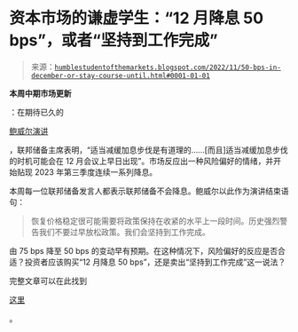 <!--yml

类别：未分类

日期：2024 年 05 月 18 日 01:36:02

-->

# 资本市场的谦虚学生：“12 月降息 50 bps”，或者“坚持到工作完成”

> 来源：[`humblestudentofthemarkets.blogspot.com/2022/11/50-bps-in-december-or-stay-course-until.html#0001-01-01`](https://humblestudentofthemarkets.blogspot.com/2022/11/50-bps-in-december-or-stay-course-until.html#0001-01-01)

**本周中期市场更新**

：在期待已久的

[鲍威尔演讲](https://www.federalreserve.gov/newsevents/speech/powell20221130a.htm)

，联邦储备主席表明，“适当减缓加息步伐是有道理的……[而且]适当减缓加息步伐的时机可能会在 12 月会议上早日出现”。市场反应出一种风险偏好的情绪，并开始贴现 2023 年第三季度连续一系列降息。

本周每一位联邦储备发言人都表示联邦储备不会降息。鲍威尔以此作为演讲结束语句：

> 恢复价格稳定很可能需要将政策保持在收紧的水平上一段时间。历史强烈警告我们不要过早放松政策。我们会坚持到工作完成。

由 75 bps 降至 50 bps 的变动早有预期。在这种情况下，风险偏好的反应是否合适？投资者应该购买“12 月降息 50 bps”，还是卖出“坚持到工作完成”这一说法？

完整文章可以在此找到

[这里](https://humblestudentofthemarkets.com/2022/11/30/50-bps-in-december-or-stay-the-course-until-the-job-is-done/)

。
